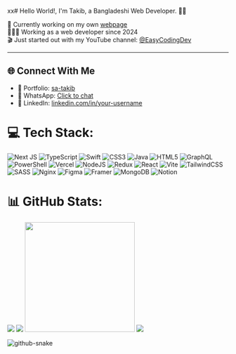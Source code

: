 xx# Hello World!, I'm Takib, a Bangladeshi Web Developer. 👋🏼

🛜 Currently working on my own [webpage](https://sa-takib.vercel.app/)  
👨🏼‍💻 Working as a web developer since 2024  
🎬 Just started out with my YouTube channel: [@EasyCodingDev](https://www.youtube.com/@EasyCodingDev)  

---

## 🌐 Connect With Me

- 💼 Portfolio: [sa-takib](https://sa-takib.vercel.app/)
- 📱 WhatsApp: [Click to chat](https://wa.me/01615081141)
- 💼 LinkedIn: [linkedin.com/in/your-username](https://www.linkedin.com/in/your-username)

# 💻 Tech Stack:
![Next JS](https://img.shields.io/badge/Next-black?style=for-the-badge&logo=next.js&logoColor=white)  ![TypeScript](https://img.shields.io/badge/typescript-%23007ACC.svg?style=for-the-badge&logo=typescript&logoColor=white) ![Swift](https://img.shields.io/badge/swift-F54A2A?style=for-the-badge&logo=swift&logoColor=white) ![CSS3](https://img.shields.io/badge/css3-%231572B6.svg?style=for-the-badge&logo=css3&logoColor=white) ![Java](https://img.shields.io/badge/java-%23ED8B00.svg?style=for-the-badge&logo=openjdk&logoColor=white) ![HTML5](https://img.shields.io/badge/html5-%23E34F26.svg?style=for-the-badge&logo=html5&logoColor=white) ![GraphQL](https://img.shields.io/badge/-GraphQL-E10098?style=for-the-badge&logo=graphql&logoColor=white) ![PowerShell](https://img.shields.io/badge/PowerShell-%235391FE.svg?style=for-the-badge&logo=powershell&logoColor=white) ![Vercel](https://img.shields.io/badge/vercel-%23000000.svg?style=for-the-badge&logo=vercel&logoColor=white)  ![NodeJS](https://img.shields.io/badge/node.js-6DA55F?style=for-the-badge&logo=node.js&logoColor=white) ![Redux](https://img.shields.io/badge/redux-%23593d88.svg?style=for-the-badge&logo=redux&logoColor=white) ![React](https://img.shields.io/badge/react-%2320232a.svg?style=for-the-badge&logo=react&logoColor=%2361DAFB) ![Vite](https://img.shields.io/badge/vite-%23646CFF.svg?style=for-the-badge&logo=vite&logoColor=white) ![TailwindCSS](https://img.shields.io/badge/tailwindcss-%2338B2AC.svg?style=for-the-badge&logo=tailwind-css&logoColor=white) ![SASS](https://img.shields.io/badge/SASS-hotpink.svg?style=for-the-badge&logo=SASS&logoColor=white) ![Nginx](https://img.shields.io/badge/nginx-%23009639.svg?style=for-the-badge&logo=nginx&logoColor=white) ![Figma](https://img.shields.io/badge/figma-%23F24E1E.svg?style=for-the-badge&logo=figma&logoColor=white) ![Framer](https://img.shields.io/badge/Framer-black?style=for-the-badge&logo=framer&logoColor=blue) ![MongoDB](https://img.shields.io/badge/MongoDB-%234ea94b.svg?style=for-the-badge&logo=mongodb&logoColor=white) ![Notion](https://img.shields.io/badge/Notion-%23000000.svg?style=for-the-badge&logo=notion&logoColor=white)

# 📊 GitHub Stats:
![](https://github-readme-stats.vercel.app/api?username=Takib-Ahmed&theme=radical&hide_border=true&include_all_commits=false&count_private=false)
![](https://nirzak-streak-stats.vercel.app/?user=Takib-Ahmed&theme=radical&hide_border=true)
<img src="https://github-readme-stats.vercel.app/api/top-langs/?username=Takib-Ahmed&theme=radical&hide_border=true&include_all_commits=false&count_private=false&layout=compact" height='250' style="border: none;">
![](https://github-readme-stats.vercel.app/api/top-langs/?username=Takib-Ahmed&theme=radical&hide_border=true&include_all_commits=false&count_private=false&layout=compact)




<!-- Proudly created with GPRM ( https://gprm.itsvg.in ) -->

<picture>
  <source media="(prefers-color-scheme: dark)" srcset="https://raw.githubusercontent.com/tobiasmeyhoefer/tobiasmeyhoefer/output/github-snake-dark.svg" />
  <source media="(prefers-color-scheme: light)" srcset="https://raw.githubusercontent.com/tobiasmeyhoefer/tobiasmeyhoefer/output/github-snake.svg" />
  <img alt="github-snake" src="https://raw.githubusercontent.com/tobiasmeyhoefer/tobiasmeyhoefer/output/github-snake.svg" />
</picture>

